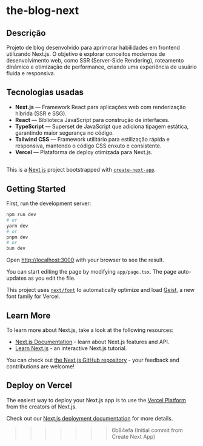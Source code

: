 # the-blog-next

## Descrição

Projeto de blog desenvolvido para aprimorar habilidades em frontend utilizando Next.js. 
O objetivo é explorar conceitos modernos de desenvolvimento web, como SSR (Server-Side Rendering), roteamento dinâmico e otimização de performance, criando uma experiência de usuário fluida e responsiva.

## Tecnologias usadas

- **Next.js** — Framework React para aplicações web com renderização híbrida (SSR e SSG).  
- **React** — Biblioteca JavaScript para construção de interfaces.  
- **TypeScript** — Superset de JavaScript que adiciona tipagem estática, garantindo maior segurança no código.  
- **Tailwind CSS** — Framework utilitário para estilização rápida e responsiva, mantendo o código CSS enxuto e consistente.  
- **Vercel** — Plataforma de deploy otimizada para Next.js.

##
This is a [Next.js](https://nextjs.org) project bootstrapped with [`create-next-app`](https://nextjs.org/docs/app/api-reference/cli/create-next-app).
##

## Getting Started

First, run the development server:

```bash
npm run dev
# or
yarn dev
# or
pnpm dev
# or
bun dev
```

Open [http://localhost:3000](http://localhost:3000) with your browser to see the result.

You can start editing the page by modifying `app/page.tsx`. The page auto-updates as you edit the file.

This project uses [`next/font`](https://nextjs.org/docs/app/building-your-application/optimizing/fonts) to automatically optimize and load [Geist](https://vercel.com/font), a new font family for Vercel.

## Learn More

To learn more about Next.js, take a look at the following resources:

- [Next.js Documentation](https://nextjs.org/docs) - learn about Next.js features and API.
- [Learn Next.js](https://nextjs.org/learn) - an interactive Next.js tutorial.

You can check out [the Next.js GitHub repository](https://github.com/vercel/next.js) - your feedback and contributions are welcome!

## Deploy on Vercel

The easiest way to deploy your Next.js app is to use the [Vercel Platform](https://vercel.com/new?utm_medium=default-template&filter=next.js&utm_source=create-next-app&utm_campaign=create-next-app-readme) from the creators of Next.js.

Check out our [Next.js deployment documentation](https://nextjs.org/docs/app/building-your-application/deploying) for more details.
>>>>>>> 6b84efa (Initial commit from Create Next App)
